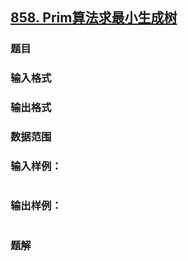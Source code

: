 ## [858. Prim算法求最小生成树](https://www.acwing.com/problem/content/solution/860/1/)

### 题目

### 输入格式

### 输出格式

### 数据范围

### 输入样例：

```

```

### 输出样例：

```

```

### 题解